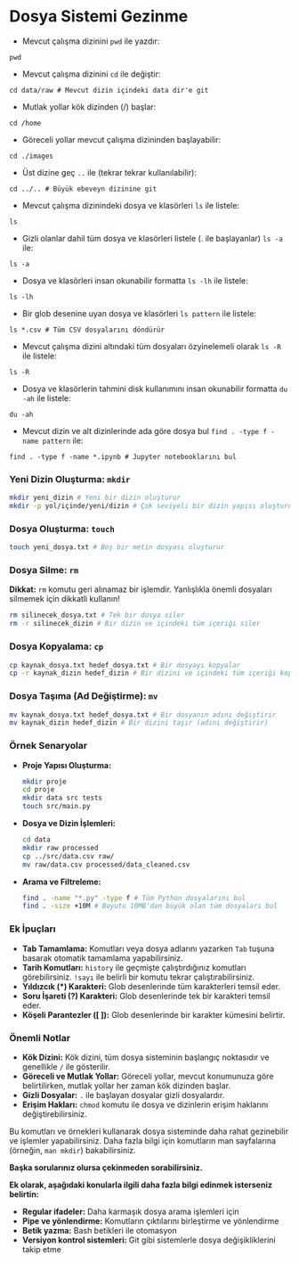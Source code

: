 # Dosya Sistemi Gezinme

- Mevcut çalışma dizinini `pwd` ile yazdır:
```
pwd
```

- Mevcut çalışma dizinini `cd` ile değiştir:
```
cd data/raw # Mevcut dizin içindeki data dir'e git
```

- Mutlak yollar kök dizinden (/) başlar:
```
cd /home
```

- Göreceli yollar mevcut çalışma dizininden başlayabilir:
```
cd ./images
```

- Üst dizine geç `..` ile (tekrar tekrar kullanılabilir):
```
cd ../.. # Büyük ebeveyn dizinine git
```

- Mevcut çalışma dizinindeki dosya ve klasörleri `ls` ile listele:
```
ls
```

- Gizli olanlar dahil tüm dosya ve klasörleri listele (. ile başlayanlar) `ls -a` ile:
```
ls -a
```

- Dosya ve klasörleri insan okunabilir formatta `ls -lh` ile listele:
```
ls -lh
```

- Bir glob desenine uyan dosya ve klasörleri `ls pattern` ile listele:
```
ls *.csv # Tüm CSV dosyalarını döndürür
```

- Mevcut çalışma dizini altındaki tüm dosyaları özyinelemeli olarak `ls -R` ile listele:
```
ls -R
```

- Dosya ve klasörlerin tahmini disk kullanımını insan okunabilir formatta `du -ah` ile listele:
```
du -ah
```

- Mevcut dizin ve alt dizinlerinde ada göre dosya bul `find . -type f -name pattern` ile:
```
find . -type f -name *.ipynb # Jupyter notebooklarını bul
```


### Yeni Dizin Oluşturma: `mkdir`
```bash
mkdir yeni_dizin # Yeni bir dizin oluşturur
mkdir -p yol/içinde/yeni/dizin # Çok seviyeli bir dizin yapısı oluşturur
```

### Dosya Oluşturma: `touch`
```bash
touch yeni_dosya.txt # Boş bir metin dosyası oluşturur
```

### Dosya Silme: `rm`
**Dikkat:** `rm` komutu geri alınamaz bir işlemdir. Yanlışlıkla önemli dosyaları silmemek için dikkatli kullanın!
```bash
rm silinecek_dosya.txt # Tek bir dosya siler
rm -r silinecek_dizin # Bir dizin ve içindeki tüm içeriği siler
```

### Dosya Kopyalama: `cp`
```bash
cp kaynak_dosya.txt hedef_dosya.txt # Bir dosyayı kopyalar
cp -r kaynak_dizin hedef_dizin # Bir dizini ve içindeki tüm içeriği kopyalar
```

### Dosya Taşıma (Ad Değiştirme): `mv`
```bash
mv kaynak_dosya.txt hedef_dosya.txt # Bir dosyanın adını değiştirir
mv kaynak_dizin hedef_dizin # Bir dizini taşır (adını değiştirir)
```

### Örnek Senaryolar

* **Proje Yapısı Oluşturma:**
  ```bash
  mkdir proje
  cd proje
  mkdir data src tests
  touch src/main.py
  ```
* **Dosya ve Dizin İşlemleri:**
  ```bash
  cd data
  mkdir raw processed
  cp ../src/data.csv raw/
  mv raw/data.csv processed/data_cleaned.csv
  ```
* **Arama ve Filtreleme:**
  ```bash
  find . -name "*.py" -type f # Tüm Python dosyalarını bul
  find . -size +10M # Boyutu 10MB'dan büyük olan tüm dosyaları bul
  ```

### Ek İpuçları

* **Tab Tamamlama:** Komutları veya dosya adlarını yazarken `Tab` tuşuna basarak otomatik tamamlama yapabilirsiniz.
* **Tarih Komutları:** `history` ile geçmişte çalıştırdığınız komutları görebilirsiniz. `!sayı` ile belirli bir komutu tekrar çalıştırabilirsiniz.
* **Yıldızcık (*) Karakteri:** Glob desenlerinde tüm karakterleri temsil eder.
* **Soru İşareti (?) Karakteri:** Glob desenlerinde tek bir karakteri temsil eder.
* **Köşeli Parantezler ([ ]):** Glob desenlerinde bir karakter kümesini belirtir.

### Önemli Notlar

* **Kök Dizini:** Kök dizini, tüm dosya sisteminin başlangıç noktasıdır ve genellikle `/` ile gösterilir.
* **Göreceli ve Mutlak Yollar:** Göreceli yollar, mevcut konumunuza göre belirtilirken, mutlak yollar her zaman kök dizinden başlar.
* **Gizli Dosyalar:** `.` ile başlayan dosyalar gizli dosyalardır.
* **Erişim Hakları:** `chmod` komutu ile dosya ve dizinlerin erişim haklarını değiştirebilirsiniz.

Bu komutları ve örnekleri kullanarak dosya sisteminde daha rahat gezinebilir ve işlemler yapabilirsiniz. Daha fazla bilgi için komutların man sayfalarına (örneğin, `man mkdir`) bakabilirsiniz.

**Başka sorularınız olursa çekinmeden sorabilirsiniz.**

**Ek olarak, aşağıdaki konularla ilgili daha fazla bilgi edinmek isterseniz belirtin:**
* **Regular ifadeler:** Daha karmaşık dosya arama işlemleri için
* **Pipe ve yönlendirme:** Komutların çıktılarını birleştirme ve yönlendirme
* **Betik yazma:** Bash betikleri ile otomasyon
* **Versiyon kontrol sistemleri:** Git gibi sistemlerle dosya değişikliklerini takip etme


